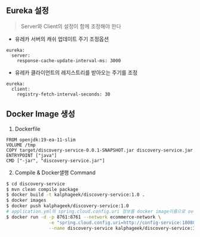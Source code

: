 ## Eureka 설정
> Server와 Client의 설정이 함께  조정해야 한다
- 유레카 서버의 캐쉬 업데이트 주기 조정옵션
```
eureka:
  server:
    response-cache-update-interval-ms: 3000
```
- 유레카 클라이언트의 레지스트리를 받아오는 주기를 조정
```
eureka:
  client:
    registry-fetch-interval-seconds: 30    
```
## Docker Image 생성
1. Dockerfile
```
FROM openjdk:19-ea-11-slim
VOLUME /tmp
COPY target/discovery-service-0.0.1-SNAPSHOT.jar discovery-service.jar
ENTRYPOINT ["java"]
CMD ["-jar", "discovery-service.jar"]
```
2. Compile & Docker샐행 Command
```sh
$ cd discovery-service
$ mvn clean compile package
$ docker build -t kalphageek/discovery-service:1.0 .
$ docker images
$ docker push kalphageek/discovery-service:1.0
# application.yml의 spring.cloud.config.uri 정보를 docker image이름으로 override한다.
$ docker run -d -p 8761:8761 --network ecommerce-network \
                -e "spring.cloud.config.uri=http://config-service:18088" \
                --name discovery-service kalphageek/discovery-service:1.0
```